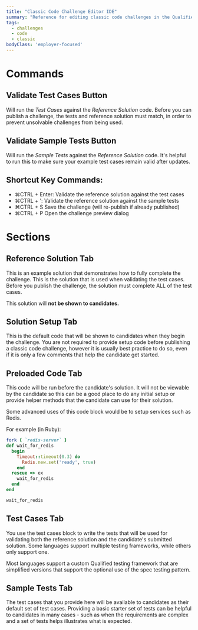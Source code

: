 ```yaml
---
title: "Classic Code Challenge Editor IDE"
summary: "Reference for editing classic code challenges in the Qualified online IDE"
tags:
  - challenges
  - code
  - classic
bodyClass: 'employer-focused'
---
```


# Commands

## Validate Test Cases Button

Will run the *Test Cases* against the *Reference Solution* code. Before you can publish a challenge, the tests and reference solution must match, in order to prevent unsolvable challenges from being used.

## Validate Sample Tests Button

Will run the *Sample Tests* against the *Reference Solution* code. It's helpful to run this to make sure your example test cases remain valid after updates.

## Shortcut Key Commands:

- <span class="shortcut-hint"><span class="mac-os-only" title="Command">&#8984;</span><span class="not-mac-os-only">CTRL</span> + Enter</span>: Validate the reference solution against the test cases
- <span class="shortcut-hint"><span class="mac-os-only" title="Command">&#8984;</span><span class="not-mac-os-only">CTRL</span> + '</span>: Validate the reference solution against the sample tests
- <span class="shortcut-hint"><span class="mac-os-only" title="Command">&#8984;</span><span class="not-mac-os-only">CTRL</span> + S</span> Save the challenge (will re-publish if already published)
- <span class="shortcut-hint"><span class="mac-os-only" title="Command">&#8984;</span><span class="not-mac-os-only">CTRL</span> + P</span> Open the challenge preview dialog


# Sections

## Reference Solution Tab

This is an example solution that demonstrates how to fully complete the challenge. This is the solution that is used when validating the test cases. Before you publish the challenge, the solution must complete ALL of the test cases.

This solution will **not be shown to candidates.**

## Solution Setup Tab

This is the default code that will be shown to candidates when they begin the challenge. You are not required to provide setup code before publishing a classic code challenge, however it is usually best practice to do so, even if it is only a few comments that help the candidate get started.

## Preloaded Code Tab

This code will be run before the candidate's solution. It will not be viewable by the candidate so this can be a good place to do any initial setup or provide helper methods that the candidate can use for their solution.

Some advanced uses of this code block would be to setup services such as Redis.

For example (in Ruby):

```ruby
fork { `redis-server` }
def wait_for_redis
  begin
    Timeout::timeout(0.3) do
      Redis.new.set('ready', true)
    end
  rescue => ex
    wait_for_redis
  end
end

wait_for_redis
```

## Test Cases Tab

You use the test cases block to write the tests that will be used for validating both the reference solution and the candidate's submitted solution. Some languages support multiple testing frameworks, while others only support one.

Most languages support a custom Qualified testing framework that are simplified versions that support the optional use of the spec testing pattern.

## Sample Tests Tab

The test cases that you provide here will be available to candidates as their default set of test cases. Providing a basic starter set of tests can be helpful to candidates in many cases - such as when the requirements are complex and a set of tests helps illustrates what is expected.
